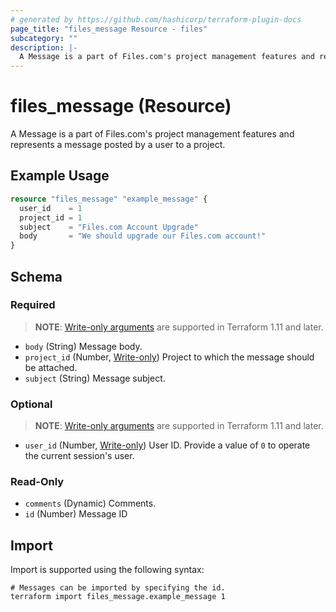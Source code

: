 ```yaml
---
# generated by https://github.com/hashicorp/terraform-plugin-docs
page_title: "files_message Resource - files"
subcategory: ""
description: |-
  A Message is a part of Files.com's project management features and represents a message posted by a user to a project.
---
```


# files_message (Resource)

A Message is a part of Files.com's project management features and represents a message posted by a user to a project.

## Example Usage

```terraform
resource "files_message" "example_message" {
  user_id    = 1
  project_id = 1
  subject    = "Files.com Account Upgrade"
  body       = "We should upgrade our Files.com account!"
}
```

<!-- schema generated by tfplugindocs -->
## Schema

### Required

> **NOTE**: [Write-only arguments](https://developer.hashicorp.com/terraform/language/resources/ephemeral#write-only-arguments) are supported in Terraform 1.11 and later.

- `body` (String) Message body.
- `project_id` (Number, [Write-only](https://developer.hashicorp.com/terraform/language/resources/ephemeral#write-only-arguments)) Project to which the message should be attached.
- `subject` (String) Message subject.

### Optional

> **NOTE**: [Write-only arguments](https://developer.hashicorp.com/terraform/language/resources/ephemeral#write-only-arguments) are supported in Terraform 1.11 and later.

- `user_id` (Number, [Write-only](https://developer.hashicorp.com/terraform/language/resources/ephemeral#write-only-arguments)) User ID.  Provide a value of `0` to operate the current session's user.

### Read-Only

- `comments` (Dynamic) Comments.
- `id` (Number) Message ID

## Import

Import is supported using the following syntax:

```shell
# Messages can be imported by specifying the id.
terraform import files_message.example_message 1
```
